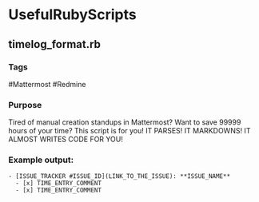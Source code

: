 # UsefulRubyScripts

## timelog_format.rb

### Tags

\#Mattermost \#Redmine

### Purpose

Tired of manual creation standups in Mattermost? Want to save 99999 hours of your time? This script is for you!
IT PARSES! IT MARKDOWNS! IT ALMOST WRITES CODE FOR YOU!

### Example output:

```
- [ISSUE_TRACKER #ISSUE_ID](LINK_TO_THE_ISSUE): **ISSUE_NAME**
  - [x] TIME_ENTRY_COMMENT
  - [x] TIME_ENTRY_COMMENT
```
